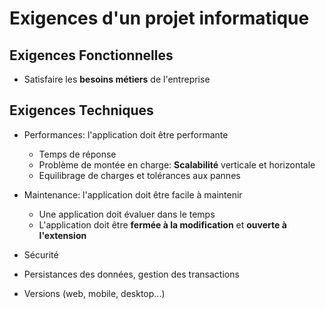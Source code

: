 # Exigences d'un projet informatique

## Exigences Fonctionnelles
    
* Satisfaire les __besoins métiers__ de l'entreprise

## Exigences Techniques

* Performances: l'application doit être performante
    
    * Temps de réponse
    * Problème de montée en charge: __Scalabilité__ verticale et horizontale
    * Equilibrage de charges et tolérances aux pannes
        
* Maintenance: l'application doit être facile à maintenir
    
    * Une application doit évaluer dans le temps
    * L'application doit être __fermée à la modification__ et __ouverte à l'extension__

* Sécurité
    
* Persistances des données, gestion des transactions
    
* Versions (web, mobile, desktop...)
